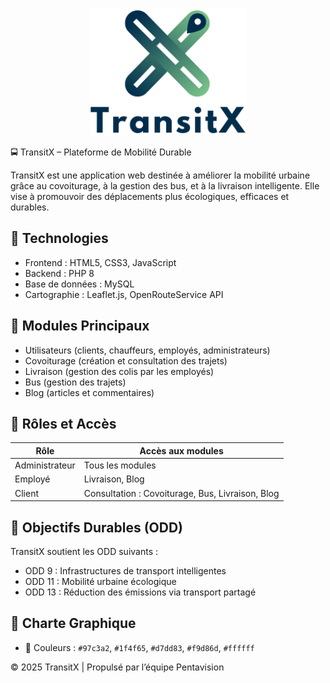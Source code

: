 <p align="center">
  <img src="./logo.png" alt="TransitX Logo" width="250"/>
</p> 🚍 TransitX – Plateforme de Mobilité Durable

TransitX est une application web destinée à améliorer la mobilité urbaine grâce au covoiturage, à la gestion des bus, et à la livraison intelligente. Elle vise à promouvoir des déplacements plus écologiques, efficaces et durables.

## 🔧 Technologies

- Frontend : HTML5, CSS3, JavaScript
- Backend : PHP 8
- Base de données : MySQL
- Cartographie : Leaflet.js, OpenRouteService API

## 🧩 Modules Principaux

- Utilisateurs (clients, chauffeurs, employés, administrateurs)
- Covoiturage (création et consultation des trajets)
- Livraison (gestion des colis par les employés)
- Bus (gestion des trajets)
- Blog (articles et commentaires)

## 👥 Rôles et Accès

| Rôle         | Accès aux modules                                             |
|--------------|---------------------------------------------------------------|
| Administrateur | Tous les modules                                             |
| Employé       | Livraison, Blog                                              |
| Client        | Consultation : Covoiturage, Bus, Livraison, Blog             |

## 🎯 Objectifs Durables (ODD)

TransitX soutient les ODD suivants :

- ODD 9 : Infrastructures de transport intelligentes
- ODD 11 : Mobilité urbaine écologique
- ODD 13 : Réduction des émissions via transport partagé

## 🎨 Charte Graphique

- 🎨 Couleurs : `#97c3a2`, `#1f4f65`, `#d7dd83`, `#f9d86d`, `#ffffff`

© 2025 TransitX | Propulsé par l’équipe Pentavision
